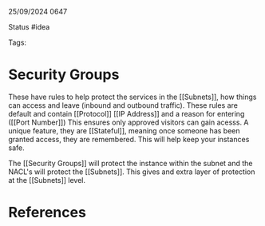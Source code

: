 25/09/2024 0647

Status #idea

Tags:

# Security Groups

These have rules to help protect the services in the [[Subnets]], how things can access and leave (inbound and outbound traffic). 
These rules are default and contain
	[[Protocol]]
	[[IP Address]]
	and a reason for entering ([[Port Number]])
This ensures only approved visitors can gain acesss.
A unique feature, they are [[Stateful]], meaning once someone has been granted access, they are remembered. This will help keep your instances safe.

The [[Security Groups]] will protect the instance within the subnet and the NACL's will protect the [[Subnets]]. This gives and extra layer of protection at the [[Subnets]] level.
# References
